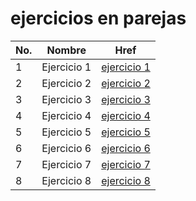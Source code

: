 # ejercicios en parejas


| No. | Nombre      | Href             |
| --- | ----------- | ---------------- |
| 1   | Ejercicio 1 | [ejercicio 1](./ejercicio-1.cs) |
| 2   | Ejercicio 2 | [ejercicio 2](./ejercicio-2.cs) |
| 3   | Ejercicio 3 | [ejercicio 3](./ejercicio-3.cs) |
| 4   | Ejercicio 4 | [ejercicio 4](./ejercicio-4.cs) |
| 5   | Ejercicio 5 | [ejercicio 5](./ejercicio-5.cs) |
| 6   | Ejercicio 6 | [ejercicio 6](./ejercicio-6.cs) |
| 7   | Ejercicio 7 | [ejercicio 7](./ejercicio-7.cs) |
| 8   | Ejercicio 8 | [ejercicio 8](./ejercicio-8.cs) |
